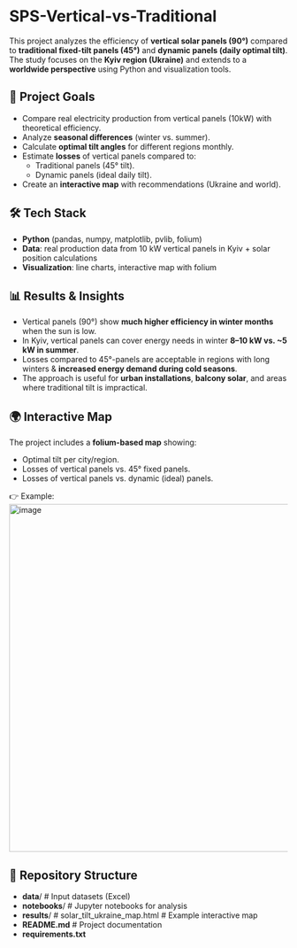 # SPS-Vertical-vs-Traditional

This project analyzes the efficiency of **vertical solar panels (90°)** compared to **traditional fixed-tilt panels (45°)** and **dynamic panels (daily optimal tilt)**.  
The study focuses on the **Kyiv region (Ukraine)** and extends to a **worldwide perspective** using Python and visualization tools.

## 📌 Project Goals
- Compare real electricity production from vertical panels (10kW) with theoretical efficiency.
- Analyze **seasonal differences** (winter vs. summer).
- Calculate **optimal tilt angles** for different regions monthly.
- Estimate **losses** of vertical panels compared to:
  - Traditional panels (45° tilt).
  - Dynamic panels (ideal daily tilt).
- Create an **interactive map** with recommendations (Ukraine and world).

## 🛠️ Tech Stack
- **Python** (pandas, numpy, matplotlib, pvlib, folium)
- **Data**: real production data from 10 kW vertical panels in Kyiv + solar position calculations
- **Visualization**: line charts, interactive map with folium

## 📊 Results & Insights
- Vertical panels (90°) show **much higher efficiency in winter months** when the sun is low.
- In Kyiv, vertical panels can cover energy needs in winter **8–10 kW vs. ~5 kW in summer**.
- Losses compared to 45°-panels are acceptable in regions with long winters & **increased energy demand during cold seasons**.
- The approach is useful for **urban installations**, **balcony solar**, and areas where traditional tilt is impractical.

## 🌍 Interactive Map
The project includes a **folium-based map** showing:
- Optimal tilt per city/region.
- Losses of vertical panels vs. 45° fixed panels.
- Losses of vertical panels vs. dynamic (ideal) panels.

👉 Example: 
<img width="1101" height="628" alt="image" src="https://github.com/user-attachments/assets/b00d739f-b4ce-4ae2-8aaf-081adf56ef25" />





## 📂 Repository Structure
- **data**/ # Input datasets (Excel)
- **notebooks**/ # Jupyter notebooks for analysis
- **results**/ # solar_tilt_ukraine_map.html # Example interactive map
- **README.md** # Project documentation
- **requirements.txt**
